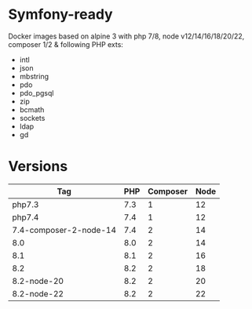Symfony-ready
=============

Docker images based on alpine 3 with php 7/8, node v12/14/16/18/20/22, composer 1/2 & following PHP exts:
- intl
- json
- mbstring
- pdo
- pdo_pgsql
- zip
- bcmath
- sockets
- ldap
- gd


# Versions

| Tag                    | PHP | Composer | Node |
|------------------------|-----|----------|------|
| php7.3                 | 7.3 | 1        | 12   |
| php7.4                 | 7.4 | 1        | 12   |
| 7.4-composer-2-node-14 | 7.4 | 2        | 14   |
| 8.0                    | 8.0 | 2        | 14   |
| 8.1                    | 8.1 | 2        | 16   |
| 8.2                    | 8.2 | 2        | 18   |
| 8.2-node-20            | 8.2 | 2        | 20   |
| 8.2-node-22            | 8.2 | 2        | 22   |
